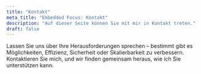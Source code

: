 ```yaml
---
title: "Kontakt"
meta_title: "Embedded Focus: Kontakt"
description: "Auf dieser Seite können Sie mit mir in Kontakt treten."
draft: false
---
```


Lassen Sie uns über Ihre Herausforderungen sprechen – bestimmt gibt es Möglichkeiten, Effizienz, Sicherheit oder Skalierbarkeit zu verbessern. Kontaktieren Sie mich, und wir finden gemeinsam heraus, wie ich Sie unterstützen kann.
